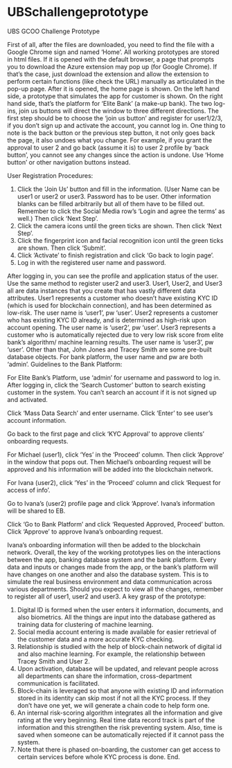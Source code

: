 # UBSchallengeprototype
UBS GCOO Challenge Prototype

First of all, after the files are downloaded, you need to find the file with a Google Chrome sign and named ‘Home’. All working prototypes are stored in html files.
If it is opened with the default browser, a page that prompts you to download the Azure extension may pop up (for Google Chrome). If that’s the case, just download the extension and allow the extension to perform certain functions (like check the URL) manually as articulated in the pop-up page.
After it is opened, the home page is shown. On the left hand side, a prototype that simulates the app for customer is shown. On the right hand side, that’s the platform for ‘Elite Bank’ (a make-up bank). The two log-ins, join us buttons will direct the window to three different directions. The first step should be to choose the ‘join us button’ and register for user1/2/3, if you don’t sign up and activate the account, you cannot log in.
One thing to note is the back button or the previous step button, it not only goes back the page, it also undoes what you change. For example, if you grant the approval to user 2 and go back (assume it is) to user 2 profile by ‘back button’, you cannot see any changes since the action is undone. Use ‘Home button’ or other navigation buttons instead.
 
User Registration Procedures:
   
   
1.	Click the ‘Join Us’ button and fill in the information. (User Name can be user1 or user2 or user3. Password has to be user. Other information blanks can be filled arbitrarily but all of them have to be filled out. Remember to click the Social Media row’s ‘Login and agree the terms’ as well.) Then click ‘Next Step’.
2.	Click the camera icons until the green ticks are shown. Then click ‘Next Step’.
3.	Click the fingerprint icon and facial recognition icon until the green ticks are shown. Then click ‘Submit’.
4.	Click ‘Activate’ to finish registration and click ‘Go back to login page’.
5.	Log in with the registered user name and password.

   
After logging in, you can see the profile and application status of the user.
Use the same method to register user2 and user3.
User1, User2, and User3 all are data instances that you create that has vastly different data attributes.
User1 represents a customer who doesn’t have existing KYC ID (which is used for blockchain connection), and has been determined as low-risk. The user name is ‘user1’, pw ‘user’.
User2 represents a customer who has existing KYC ID already, and is determined as high-risk upon account opening. The user name is ‘user2’, pw ‘user’.
User3 represents a customer who is automatically rejected due to very low risk score from elite bank’s algorithm/ machine learning results. The user name is ‘user3’, pw ‘user’.
Other than that, John Jones and Tracey Smith are some pre-built database objects.
For bank platform, the user name and pw are both ‘admin’.
Guidelines to the Bank Platform:
  
For Elite Bank’s Platform, use ‘admin’ for username and password to log in. After logging in, click the ‘Search Customer’ button to search existing customer in the system. You can’t search an account if it is not signed up and activated. 

  
 
Click ‘Mass Data Search’ and enter username. Click ‘Enter’ to see user’s account information.
  
Go back to the first page and click ‘KYC Approval’ to approve clients’ onboarding requests.
  
For Michael (user1), click ‘Yes’ in the ‘Proceed’ column. Then click ‘Approve’ in the window that pops out. Then Michael’s onboarding request will be approved and his information will be added into the blockchain network.
  
For Ivana (user2), click ‘Yes’ in the ‘Proceed’ column and click ‘Request for access of info’.
  
Go to Ivana’s (user2) profile page and click ‘Approve’. Ivana’s information will be shared to EB.
  
Click ‘Go to Bank Platform’ and click ‘Requested Approved, Proceed’ button. Click ‘Approve’ to approve Ivana’s onboarding request.
 
Ivana’s onboarding information will then be added to the blockchain network.
Overall, the key of the working prototypes lies on the interactions between the app, banking database system and the bank platform. Every data and inputs or changes made from the app, or the bank’s platform will have changes on one another and also the database system. This is to simulate the real business environment and data communication across various departments.
Should you expect to view all the changes, remember to register all of user1, user2 and user3.
A key grasp of the prototype:
1.	Digital ID is formed when the user enters it information, documents, and also biometrics. All the things are input into the database gathered as training data for clustering of machine learning.
2.	Social media account entering is made available for easier retrieval of the customer data and a more accurate KYC checking.
3.	Relationship is studied with the help of block-chain network of digital id and also machine learning. For example, the relationship between Tracey Smith and User 2.
4.	Upon activation, database will be updated, and relevant people across all departments can share the information, cross-department communication is facilitated.
5.	Block-chain is leveraged so that anyone with existing ID and information stored in its identity can skip most if not all the KYC process. If they don’t have one yet, we will generate a chain code to help form one.
6.	An internal risk-scoring algorithm integrates all the information and give rating at the very beginning. Real time data record track is part of the information and this strengthen the risk preventing system. Also, time is saved when someone can be automatically rejected if it cannot pass the system.
7.	Note that there is phased on-boarding, the customer can get access to certain services before whole KYC process is done.
End.
